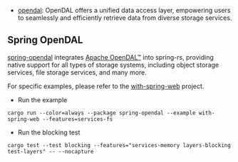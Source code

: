 * [opendal](#spring-opendal): OpenDAL offers a unified data access layer, empowering users to
  seamlessly and efficiently retrieve data from diverse storage services.

## Spring OpenDAL

[spring-opendal](spring-opendal) integrates [Apache OpenDAL™](https://opendal.apache.org/) into
spring-rs, providing native support for all types of storage systems, including object storage
services, file storage services, and many more.

For specific examples, please refer to
the [with-spring-web](https://github.com/spring-rs/spring-rs/tree/master/contrib-plugins/spring-opendal/examples/with-spring-web) project.

- Run the example

```shell
cargo run --color=always --package spring-opendal --example with-spring-web --features=services-fs
```

- Run the blocking test

```shell
cargo test --test blocking --features="services-memory layers-blocking test-layers" -- --nocapture
```
